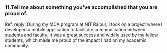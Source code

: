 ### 11.Tell me about something you've accomplished that you are proud of.

Ref. reply: During my MCA program at NIT Raipur, I took on a project where I developed a mobile application to facilitate communication between students and faculty. It was a great success and widely used by my fellow students, which made me proud of the impact I had on my academic community.
